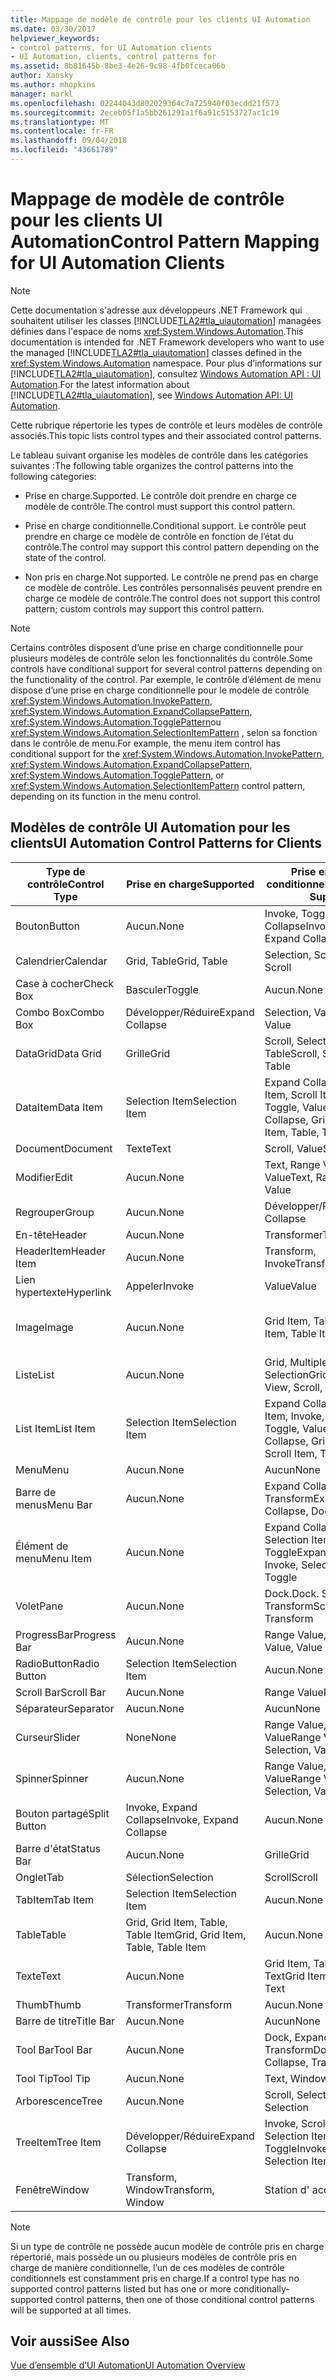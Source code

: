 ```yaml
---
title: Mappage de modèle de contrôle pour les clients UI Automation
ms.date: 03/30/2017
helpviewer_keywords:
- control patterns, for UI Automation clients
- UI Automation, clients, control patterns for
ms.assetid: 8b81645b-8be3-4e26-9c98-4fb0fceca06b
author: Xansky
ms.author: mhopkins
manager: markl
ms.openlocfilehash: 02244043d802029364c7a725940f03ecdd21f573
ms.sourcegitcommit: 2eceb05f1a5bb261291a1f6a91c5153727ac1c19
ms.translationtype: MT
ms.contentlocale: fr-FR
ms.lasthandoff: 09/04/2018
ms.locfileid: "43661789"
---
```

# <a name="control-pattern-mapping-for-ui-automation-clients"></a><span data-ttu-id="d660e-102">Mappage de modèle de contrôle pour les clients UI Automation</span><span class="sxs-lookup"><span data-stu-id="d660e-102">Control Pattern Mapping for UI Automation Clients</span></span>
> [!NOTE]
>  <span data-ttu-id="d660e-103">Cette documentation s'adresse aux développeurs .NET Framework qui souhaitent utiliser les classes [!INCLUDE[TLA2#tla_uiautomation](../../../includes/tla2sharptla-uiautomation-md.md)] managées définies dans l'espace de noms <xref:System.Windows.Automation>.</span><span class="sxs-lookup"><span data-stu-id="d660e-103">This documentation is intended for .NET Framework developers who want to use the managed [!INCLUDE[TLA2#tla_uiautomation](../../../includes/tla2sharptla-uiautomation-md.md)] classes defined in the <xref:System.Windows.Automation> namespace.</span></span> <span data-ttu-id="d660e-104">Pour plus d’informations sur [!INCLUDE[TLA2#tla_uiautomation](../../../includes/tla2sharptla-uiautomation-md.md)], consultez [Windows Automation API : UI Automation](https://go.microsoft.com/fwlink/?LinkID=156746).</span><span class="sxs-lookup"><span data-stu-id="d660e-104">For the latest information about [!INCLUDE[TLA2#tla_uiautomation](../../../includes/tla2sharptla-uiautomation-md.md)], see [Windows Automation API: UI Automation](https://go.microsoft.com/fwlink/?LinkID=156746).</span></span>  
  
 <span data-ttu-id="d660e-105">Cette rubrique répertorie les types de contrôle et leurs modèles de contrôle associés.</span><span class="sxs-lookup"><span data-stu-id="d660e-105">This topic lists control types and their associated control patterns.</span></span>  
  
 <span data-ttu-id="d660e-106">Le tableau suivant organise les modèles de contrôle dans les catégories suivantes :</span><span class="sxs-lookup"><span data-stu-id="d660e-106">The following table organizes the control patterns into the following categories:</span></span>  
  
-   <span data-ttu-id="d660e-107">Prise en charge.</span><span class="sxs-lookup"><span data-stu-id="d660e-107">Supported.</span></span> <span data-ttu-id="d660e-108">Le contrôle doit prendre en charge ce modèle de contrôle.</span><span class="sxs-lookup"><span data-stu-id="d660e-108">The control must support this control pattern.</span></span>  
  
-   <span data-ttu-id="d660e-109">Prise en charge conditionnelle.</span><span class="sxs-lookup"><span data-stu-id="d660e-109">Conditional support.</span></span> <span data-ttu-id="d660e-110">Le contrôle peut prendre en charge ce modèle de contrôle en fonction de l’état du contrôle.</span><span class="sxs-lookup"><span data-stu-id="d660e-110">The control may support this control pattern depending on the state of the control.</span></span>  
  
-   <span data-ttu-id="d660e-111">Non pris en charge.</span><span class="sxs-lookup"><span data-stu-id="d660e-111">Not supported.</span></span> <span data-ttu-id="d660e-112">Le contrôle ne prend pas en charge ce modèle de contrôle. Les contrôles personnalisés peuvent prendre en charge ce modèle de contrôle.</span><span class="sxs-lookup"><span data-stu-id="d660e-112">The control does not support this control pattern; custom controls may support this control pattern.</span></span>  
  
> [!NOTE]
>  <span data-ttu-id="d660e-113">Certains contrôles disposent d’une prise en charge conditionnelle pour plusieurs modèles de contrôle selon les fonctionnalités du contrôle.</span><span class="sxs-lookup"><span data-stu-id="d660e-113">Some controls have conditional support for several control patterns depending on the functionality of the control.</span></span> <span data-ttu-id="d660e-114">Par exemple, le contrôle d’élément de menu dispose d’une prise en charge conditionnelle pour le modèle de contrôle <xref:System.Windows.Automation.InvokePattern>, <xref:System.Windows.Automation.ExpandCollapsePattern>, <xref:System.Windows.Automation.TogglePattern>ou <xref:System.Windows.Automation.SelectionItemPattern> , selon sa fonction dans le contrôle de menu.</span><span class="sxs-lookup"><span data-stu-id="d660e-114">For example, the menu item control has conditional support for the <xref:System.Windows.Automation.InvokePattern>, <xref:System.Windows.Automation.ExpandCollapsePattern>, <xref:System.Windows.Automation.TogglePattern>, or <xref:System.Windows.Automation.SelectionItemPattern> control pattern, depending on its function in the menu control.</span></span>  
  
<a name="control_mapping_clients"></a>   
## <a name="ui-automation-control-patterns-for-clients"></a><span data-ttu-id="d660e-115">Modèles de contrôle UI Automation pour les clients</span><span class="sxs-lookup"><span data-stu-id="d660e-115">UI Automation Control Patterns for Clients</span></span>  
  
|<span data-ttu-id="d660e-116">Type de contrôle</span><span class="sxs-lookup"><span data-stu-id="d660e-116">Control Type</span></span>|<span data-ttu-id="d660e-117">Prise en charge</span><span class="sxs-lookup"><span data-stu-id="d660e-117">Supported</span></span>|<span data-ttu-id="d660e-118">Prise en charge conditionnelle</span><span class="sxs-lookup"><span data-stu-id="d660e-118">Conditional Support</span></span>|<span data-ttu-id="d660e-119">Non prise en charge</span><span class="sxs-lookup"><span data-stu-id="d660e-119">Not Supported</span></span>|  
|------------------|---------------|-------------------------|-------------------|  
|<span data-ttu-id="d660e-120">Bouton</span><span class="sxs-lookup"><span data-stu-id="d660e-120">Button</span></span>|<span data-ttu-id="d660e-121">Aucun.</span><span class="sxs-lookup"><span data-stu-id="d660e-121">None</span></span>|<span data-ttu-id="d660e-122">Invoke, Toggle, Expand Collapse</span><span class="sxs-lookup"><span data-stu-id="d660e-122">Invoke, Toggle, Expand Collapse</span></span>|<span data-ttu-id="d660e-123">Aucun.</span><span class="sxs-lookup"><span data-stu-id="d660e-123">None</span></span>|  
|<span data-ttu-id="d660e-124">Calendrier</span><span class="sxs-lookup"><span data-stu-id="d660e-124">Calendar</span></span>|<span data-ttu-id="d660e-125">Grid, Table</span><span class="sxs-lookup"><span data-stu-id="d660e-125">Grid, Table</span></span>|<span data-ttu-id="d660e-126">Selection, Scroll</span><span class="sxs-lookup"><span data-stu-id="d660e-126">Selection, Scroll</span></span>|<span data-ttu-id="d660e-127">Value</span><span class="sxs-lookup"><span data-stu-id="d660e-127">Value</span></span>|  
|<span data-ttu-id="d660e-128">Case à cocher</span><span class="sxs-lookup"><span data-stu-id="d660e-128">Check Box</span></span>|<span data-ttu-id="d660e-129">Basculer</span><span class="sxs-lookup"><span data-stu-id="d660e-129">Toggle</span></span>|<span data-ttu-id="d660e-130">Aucun.</span><span class="sxs-lookup"><span data-stu-id="d660e-130">None</span></span>|<span data-ttu-id="d660e-131">Aucun.</span><span class="sxs-lookup"><span data-stu-id="d660e-131">None</span></span>|  
|<span data-ttu-id="d660e-132">Combo Box</span><span class="sxs-lookup"><span data-stu-id="d660e-132">Combo Box</span></span>|<span data-ttu-id="d660e-133">Développer/Réduire</span><span class="sxs-lookup"><span data-stu-id="d660e-133">Expand Collapse</span></span>|<span data-ttu-id="d660e-134">Selection, Value</span><span class="sxs-lookup"><span data-stu-id="d660e-134">Selection, Value</span></span>|<span data-ttu-id="d660e-135">Scroll</span><span class="sxs-lookup"><span data-stu-id="d660e-135">Scroll</span></span>|  
|<span data-ttu-id="d660e-136">DataGrid</span><span class="sxs-lookup"><span data-stu-id="d660e-136">Data Grid</span></span>|<span data-ttu-id="d660e-137">Grille</span><span class="sxs-lookup"><span data-stu-id="d660e-137">Grid</span></span>|<span data-ttu-id="d660e-138">Scroll, Selection, Table</span><span class="sxs-lookup"><span data-stu-id="d660e-138">Scroll, Selection, Table</span></span>|<span data-ttu-id="d660e-139">Aucun.</span><span class="sxs-lookup"><span data-stu-id="d660e-139">None</span></span>|  
|<span data-ttu-id="d660e-140">DataItem</span><span class="sxs-lookup"><span data-stu-id="d660e-140">Data Item</span></span>|<span data-ttu-id="d660e-141">Selection Item</span><span class="sxs-lookup"><span data-stu-id="d660e-141">Selection Item</span></span>|<span data-ttu-id="d660e-142">Expand Collapse, Grid Item, Scroll Item, Table, Toggle, Value</span><span class="sxs-lookup"><span data-stu-id="d660e-142">Expand Collapse, Grid Item, Scroll Item, Table, Toggle, Value</span></span>|<span data-ttu-id="d660e-143">Aucun.</span><span class="sxs-lookup"><span data-stu-id="d660e-143">None</span></span>|  
|<span data-ttu-id="d660e-144">Document</span><span class="sxs-lookup"><span data-stu-id="d660e-144">Document</span></span>|<span data-ttu-id="d660e-145">Texte</span><span class="sxs-lookup"><span data-stu-id="d660e-145">Text</span></span>|<span data-ttu-id="d660e-146">Scroll, Value</span><span class="sxs-lookup"><span data-stu-id="d660e-146">Scroll, Value</span></span>|<span data-ttu-id="d660e-147">Aucun.</span><span class="sxs-lookup"><span data-stu-id="d660e-147">None</span></span>|  
|<span data-ttu-id="d660e-148">Modifier</span><span class="sxs-lookup"><span data-stu-id="d660e-148">Edit</span></span>|<span data-ttu-id="d660e-149">Aucun.</span><span class="sxs-lookup"><span data-stu-id="d660e-149">None</span></span>|<span data-ttu-id="d660e-150">Text, Range Value, Value</span><span class="sxs-lookup"><span data-stu-id="d660e-150">Text, Range Value, Value</span></span>|<span data-ttu-id="d660e-151">Aucun.</span><span class="sxs-lookup"><span data-stu-id="d660e-151">None</span></span>|  
|<span data-ttu-id="d660e-152">Regrouper</span><span class="sxs-lookup"><span data-stu-id="d660e-152">Group</span></span>|<span data-ttu-id="d660e-153">Aucun.</span><span class="sxs-lookup"><span data-stu-id="d660e-153">None</span></span>|<span data-ttu-id="d660e-154">Développer/Réduire</span><span class="sxs-lookup"><span data-stu-id="d660e-154">Expand Collapse</span></span>|<span data-ttu-id="d660e-155">Aucun.</span><span class="sxs-lookup"><span data-stu-id="d660e-155">None</span></span>|  
|<span data-ttu-id="d660e-156">En-tête</span><span class="sxs-lookup"><span data-stu-id="d660e-156">Header</span></span>|<span data-ttu-id="d660e-157">Aucun.</span><span class="sxs-lookup"><span data-stu-id="d660e-157">None</span></span>|<span data-ttu-id="d660e-158">Transformer</span><span class="sxs-lookup"><span data-stu-id="d660e-158">Transform</span></span>|<span data-ttu-id="d660e-159">Aucun.</span><span class="sxs-lookup"><span data-stu-id="d660e-159">None</span></span>|  
|<span data-ttu-id="d660e-160">HeaderItem</span><span class="sxs-lookup"><span data-stu-id="d660e-160">Header Item</span></span>|<span data-ttu-id="d660e-161">Aucun.</span><span class="sxs-lookup"><span data-stu-id="d660e-161">None</span></span>|<span data-ttu-id="d660e-162">Transform, Invoke</span><span class="sxs-lookup"><span data-stu-id="d660e-162">Transform, Invoke</span></span>|<span data-ttu-id="d660e-163">Aucun.</span><span class="sxs-lookup"><span data-stu-id="d660e-163">None</span></span>|  
|<span data-ttu-id="d660e-164">Lien hypertexte</span><span class="sxs-lookup"><span data-stu-id="d660e-164">Hyperlink</span></span>|<span data-ttu-id="d660e-165">Appeler</span><span class="sxs-lookup"><span data-stu-id="d660e-165">Invoke</span></span>|<span data-ttu-id="d660e-166">Value</span><span class="sxs-lookup"><span data-stu-id="d660e-166">Value</span></span>|<span data-ttu-id="d660e-167">Aucun.</span><span class="sxs-lookup"><span data-stu-id="d660e-167">None</span></span>|  
|<span data-ttu-id="d660e-168">Image</span><span class="sxs-lookup"><span data-stu-id="d660e-168">Image</span></span>|<span data-ttu-id="d660e-169">Aucun.</span><span class="sxs-lookup"><span data-stu-id="d660e-169">None</span></span>|<span data-ttu-id="d660e-170">Grid Item, Table Item</span><span class="sxs-lookup"><span data-stu-id="d660e-170">Grid Item, Table Item</span></span>|<span data-ttu-id="d660e-171">Invoke, Selection Item</span><span class="sxs-lookup"><span data-stu-id="d660e-171">Invoke, Selection Item</span></span>|  
|<span data-ttu-id="d660e-172">Liste</span><span class="sxs-lookup"><span data-stu-id="d660e-172">List</span></span>|<span data-ttu-id="d660e-173">Aucun.</span><span class="sxs-lookup"><span data-stu-id="d660e-173">None</span></span>|<span data-ttu-id="d660e-174">Grid, Multiple View, Scroll, Selection</span><span class="sxs-lookup"><span data-stu-id="d660e-174">Grid, Multiple View, Scroll, Selection</span></span>|<span data-ttu-id="d660e-175">Table</span><span class="sxs-lookup"><span data-stu-id="d660e-175">Table</span></span>|  
|<span data-ttu-id="d660e-176">List Item</span><span class="sxs-lookup"><span data-stu-id="d660e-176">List Item</span></span>|<span data-ttu-id="d660e-177">Selection Item</span><span class="sxs-lookup"><span data-stu-id="d660e-177">Selection Item</span></span>|<span data-ttu-id="d660e-178">Expand Collapse, Grid Item, Invoke, Scroll Item, Toggle, Value</span><span class="sxs-lookup"><span data-stu-id="d660e-178">Expand Collapse, Grid Item, Invoke, Scroll Item, Toggle, Value</span></span>|<span data-ttu-id="d660e-179">Aucun.</span><span class="sxs-lookup"><span data-stu-id="d660e-179">None</span></span>|  
|<span data-ttu-id="d660e-180">Menu</span><span class="sxs-lookup"><span data-stu-id="d660e-180">Menu</span></span>|<span data-ttu-id="d660e-181">Aucun.</span><span class="sxs-lookup"><span data-stu-id="d660e-181">None</span></span>|<span data-ttu-id="d660e-182">Aucun</span><span class="sxs-lookup"><span data-stu-id="d660e-182">None</span></span>|<span data-ttu-id="d660e-183">Aucun.</span><span class="sxs-lookup"><span data-stu-id="d660e-183">None</span></span>|  
|<span data-ttu-id="d660e-184">Barre de menus</span><span class="sxs-lookup"><span data-stu-id="d660e-184">Menu Bar</span></span>|<span data-ttu-id="d660e-185">Aucun.</span><span class="sxs-lookup"><span data-stu-id="d660e-185">None</span></span>|<span data-ttu-id="d660e-186">Expand Collapse, Dock, Transform</span><span class="sxs-lookup"><span data-stu-id="d660e-186">Expand Collapse, Dock, Transform</span></span>|<span data-ttu-id="d660e-187">Aucun.</span><span class="sxs-lookup"><span data-stu-id="d660e-187">None</span></span>|  
|<span data-ttu-id="d660e-188">Élément de menu</span><span class="sxs-lookup"><span data-stu-id="d660e-188">Menu Item</span></span>|<span data-ttu-id="d660e-189">Aucun.</span><span class="sxs-lookup"><span data-stu-id="d660e-189">None</span></span>|<span data-ttu-id="d660e-190">Expand Collapse, Invoke, Selection Item, Toggle</span><span class="sxs-lookup"><span data-stu-id="d660e-190">Expand Collapse, Invoke, Selection Item, Toggle</span></span>|<span data-ttu-id="d660e-191">Aucun.</span><span class="sxs-lookup"><span data-stu-id="d660e-191">None</span></span>|  
|<span data-ttu-id="d660e-192">Volet</span><span class="sxs-lookup"><span data-stu-id="d660e-192">Pane</span></span>|<span data-ttu-id="d660e-193">Aucun.</span><span class="sxs-lookup"><span data-stu-id="d660e-193">None</span></span>|<span data-ttu-id="d660e-194">Dock.</span><span class="sxs-lookup"><span data-stu-id="d660e-194">Dock.</span></span> <span data-ttu-id="d660e-195">Scroll, Transform</span><span class="sxs-lookup"><span data-stu-id="d660e-195">Scroll, Transform</span></span>|<span data-ttu-id="d660e-196">Fenêtre</span><span class="sxs-lookup"><span data-stu-id="d660e-196">Window</span></span>|  
|<span data-ttu-id="d660e-197">ProgressBar</span><span class="sxs-lookup"><span data-stu-id="d660e-197">Progress Bar</span></span>|<span data-ttu-id="d660e-198">Aucun.</span><span class="sxs-lookup"><span data-stu-id="d660e-198">None</span></span>|<span data-ttu-id="d660e-199">Range Value, Value</span><span class="sxs-lookup"><span data-stu-id="d660e-199">Range Value, Value</span></span>|<span data-ttu-id="d660e-200">Aucun.</span><span class="sxs-lookup"><span data-stu-id="d660e-200">None</span></span>|  
|<span data-ttu-id="d660e-201">RadioButton</span><span class="sxs-lookup"><span data-stu-id="d660e-201">Radio Button</span></span>|<span data-ttu-id="d660e-202">Selection Item</span><span class="sxs-lookup"><span data-stu-id="d660e-202">Selection Item</span></span>|<span data-ttu-id="d660e-203">Aucun.</span><span class="sxs-lookup"><span data-stu-id="d660e-203">None</span></span>|<span data-ttu-id="d660e-204">Basculer</span><span class="sxs-lookup"><span data-stu-id="d660e-204">Toggle</span></span>|  
|<span data-ttu-id="d660e-205">Scroll Bar</span><span class="sxs-lookup"><span data-stu-id="d660e-205">Scroll Bar</span></span>|<span data-ttu-id="d660e-206">Aucun.</span><span class="sxs-lookup"><span data-stu-id="d660e-206">None</span></span>|<span data-ttu-id="d660e-207">Range Value</span><span class="sxs-lookup"><span data-stu-id="d660e-207">Range Value</span></span>|<span data-ttu-id="d660e-208">Scroll</span><span class="sxs-lookup"><span data-stu-id="d660e-208">Scroll</span></span>|  
|<span data-ttu-id="d660e-209">Séparateur</span><span class="sxs-lookup"><span data-stu-id="d660e-209">Separator</span></span>|<span data-ttu-id="d660e-210">Aucun.</span><span class="sxs-lookup"><span data-stu-id="d660e-210">None</span></span>|<span data-ttu-id="d660e-211">Aucun</span><span class="sxs-lookup"><span data-stu-id="d660e-211">None</span></span>|<span data-ttu-id="d660e-212">Aucun.</span><span class="sxs-lookup"><span data-stu-id="d660e-212">None</span></span>|  
|<span data-ttu-id="d660e-213">Curseur</span><span class="sxs-lookup"><span data-stu-id="d660e-213">Slider</span></span>|<span data-ttu-id="d660e-214">None</span><span class="sxs-lookup"><span data-stu-id="d660e-214">None</span></span>|<span data-ttu-id="d660e-215">Range Value, Selection, Value</span><span class="sxs-lookup"><span data-stu-id="d660e-215">Range Value, Selection, Value</span></span>|<span data-ttu-id="d660e-216">Aucun.</span><span class="sxs-lookup"><span data-stu-id="d660e-216">None</span></span>|  
|<span data-ttu-id="d660e-217">Spinner</span><span class="sxs-lookup"><span data-stu-id="d660e-217">Spinner</span></span>|<span data-ttu-id="d660e-218">Aucun.</span><span class="sxs-lookup"><span data-stu-id="d660e-218">None</span></span>|<span data-ttu-id="d660e-219">Range Value, Selection, Value</span><span class="sxs-lookup"><span data-stu-id="d660e-219">Range Value, Selection, Value</span></span>|<span data-ttu-id="d660e-220">Aucun.</span><span class="sxs-lookup"><span data-stu-id="d660e-220">None</span></span>|  
|<span data-ttu-id="d660e-221">Bouton partagé</span><span class="sxs-lookup"><span data-stu-id="d660e-221">Split Button</span></span>|<span data-ttu-id="d660e-222">Invoke, Expand Collapse</span><span class="sxs-lookup"><span data-stu-id="d660e-222">Invoke, Expand Collapse</span></span>|<span data-ttu-id="d660e-223">Aucun.</span><span class="sxs-lookup"><span data-stu-id="d660e-223">None</span></span>|<span data-ttu-id="d660e-224">Aucun.</span><span class="sxs-lookup"><span data-stu-id="d660e-224">None</span></span>|  
|<span data-ttu-id="d660e-225">Barre d'état</span><span class="sxs-lookup"><span data-stu-id="d660e-225">Status Bar</span></span>|<span data-ttu-id="d660e-226">Aucun.</span><span class="sxs-lookup"><span data-stu-id="d660e-226">None</span></span>|<span data-ttu-id="d660e-227">Grille</span><span class="sxs-lookup"><span data-stu-id="d660e-227">Grid</span></span>|<span data-ttu-id="d660e-228">Aucun.</span><span class="sxs-lookup"><span data-stu-id="d660e-228">None</span></span>|  
|<span data-ttu-id="d660e-229">Onglet</span><span class="sxs-lookup"><span data-stu-id="d660e-229">Tab</span></span>|<span data-ttu-id="d660e-230">Sélection</span><span class="sxs-lookup"><span data-stu-id="d660e-230">Selection</span></span>|<span data-ttu-id="d660e-231">Scroll</span><span class="sxs-lookup"><span data-stu-id="d660e-231">Scroll</span></span>|<span data-ttu-id="d660e-232">Aucun.</span><span class="sxs-lookup"><span data-stu-id="d660e-232">None</span></span>|  
|<span data-ttu-id="d660e-233">TabItem</span><span class="sxs-lookup"><span data-stu-id="d660e-233">Tab Item</span></span>|<span data-ttu-id="d660e-234">Selection Item</span><span class="sxs-lookup"><span data-stu-id="d660e-234">Selection Item</span></span>|<span data-ttu-id="d660e-235">Aucun.</span><span class="sxs-lookup"><span data-stu-id="d660e-235">None</span></span>|<span data-ttu-id="d660e-236">Appeler</span><span class="sxs-lookup"><span data-stu-id="d660e-236">Invoke</span></span>|  
|<span data-ttu-id="d660e-237">Table</span><span class="sxs-lookup"><span data-stu-id="d660e-237">Table</span></span>|<span data-ttu-id="d660e-238">Grid, Grid Item, Table, Table Item</span><span class="sxs-lookup"><span data-stu-id="d660e-238">Grid, Grid Item, Table, Table Item</span></span>|<span data-ttu-id="d660e-239">Aucun.</span><span class="sxs-lookup"><span data-stu-id="d660e-239">None</span></span>|<span data-ttu-id="d660e-240">Aucun.</span><span class="sxs-lookup"><span data-stu-id="d660e-240">None</span></span>|  
|<span data-ttu-id="d660e-241">Texte</span><span class="sxs-lookup"><span data-stu-id="d660e-241">Text</span></span>|<span data-ttu-id="d660e-242">Aucun.</span><span class="sxs-lookup"><span data-stu-id="d660e-242">None</span></span>|<span data-ttu-id="d660e-243">Grid Item, Table Item, Text</span><span class="sxs-lookup"><span data-stu-id="d660e-243">Grid Item, Table Item, Text</span></span>|<span data-ttu-id="d660e-244">Value</span><span class="sxs-lookup"><span data-stu-id="d660e-244">Value</span></span>|  
|<span data-ttu-id="d660e-245">Thumb</span><span class="sxs-lookup"><span data-stu-id="d660e-245">Thumb</span></span>|<span data-ttu-id="d660e-246">Transformer</span><span class="sxs-lookup"><span data-stu-id="d660e-246">Transform</span></span>|<span data-ttu-id="d660e-247">Aucun.</span><span class="sxs-lookup"><span data-stu-id="d660e-247">None</span></span>|<span data-ttu-id="d660e-248">Aucun.</span><span class="sxs-lookup"><span data-stu-id="d660e-248">None</span></span>|  
|<span data-ttu-id="d660e-249">Barre de titre</span><span class="sxs-lookup"><span data-stu-id="d660e-249">Title Bar</span></span>|<span data-ttu-id="d660e-250">Aucun.</span><span class="sxs-lookup"><span data-stu-id="d660e-250">None</span></span>|<span data-ttu-id="d660e-251">Aucun</span><span class="sxs-lookup"><span data-stu-id="d660e-251">None</span></span>|<span data-ttu-id="d660e-252">Aucun.</span><span class="sxs-lookup"><span data-stu-id="d660e-252">None</span></span>|  
|<span data-ttu-id="d660e-253">Tool Bar</span><span class="sxs-lookup"><span data-stu-id="d660e-253">Tool Bar</span></span>|<span data-ttu-id="d660e-254">Aucun.</span><span class="sxs-lookup"><span data-stu-id="d660e-254">None</span></span>|<span data-ttu-id="d660e-255">Dock, Expand Collapse, Transform</span><span class="sxs-lookup"><span data-stu-id="d660e-255">Dock, Expand Collapse, Transform</span></span>|<span data-ttu-id="d660e-256">Aucun.</span><span class="sxs-lookup"><span data-stu-id="d660e-256">None</span></span>|  
|<span data-ttu-id="d660e-257">Tool Tip</span><span class="sxs-lookup"><span data-stu-id="d660e-257">Tool Tip</span></span>|<span data-ttu-id="d660e-258">Aucun.</span><span class="sxs-lookup"><span data-stu-id="d660e-258">None</span></span>|<span data-ttu-id="d660e-259">Text, Window</span><span class="sxs-lookup"><span data-stu-id="d660e-259">Text, Window</span></span>|<span data-ttu-id="d660e-260">Aucun.</span><span class="sxs-lookup"><span data-stu-id="d660e-260">None</span></span>|  
|<span data-ttu-id="d660e-261">Arborescence</span><span class="sxs-lookup"><span data-stu-id="d660e-261">Tree</span></span>|<span data-ttu-id="d660e-262">Aucun.</span><span class="sxs-lookup"><span data-stu-id="d660e-262">None</span></span>|<span data-ttu-id="d660e-263">Scroll, Selection</span><span class="sxs-lookup"><span data-stu-id="d660e-263">Scroll, Selection</span></span>|<span data-ttu-id="d660e-264">Aucun.</span><span class="sxs-lookup"><span data-stu-id="d660e-264">None</span></span>|  
|<span data-ttu-id="d660e-265">TreeItem</span><span class="sxs-lookup"><span data-stu-id="d660e-265">Tree Item</span></span>|<span data-ttu-id="d660e-266">Développer/Réduire</span><span class="sxs-lookup"><span data-stu-id="d660e-266">Expand Collapse</span></span>|<span data-ttu-id="d660e-267">Invoke, Scroll Item, Selection Item, Toggle</span><span class="sxs-lookup"><span data-stu-id="d660e-267">Invoke, Scroll Item, Selection Item, Toggle</span></span>|<span data-ttu-id="d660e-268">Aucun.</span><span class="sxs-lookup"><span data-stu-id="d660e-268">None</span></span>|  
|<span data-ttu-id="d660e-269">Fenêtre</span><span class="sxs-lookup"><span data-stu-id="d660e-269">Window</span></span>|<span data-ttu-id="d660e-270">Transform, Window</span><span class="sxs-lookup"><span data-stu-id="d660e-270">Transform, Window</span></span>|<span data-ttu-id="d660e-271">Station d' accueil</span><span class="sxs-lookup"><span data-stu-id="d660e-271">Dock</span></span>|<span data-ttu-id="d660e-272">Aucun.</span><span class="sxs-lookup"><span data-stu-id="d660e-272">None</span></span>|  
  
> [!NOTE]
>  <span data-ttu-id="d660e-273">Si un type de contrôle ne possède aucun modèle de contrôle pris en charge répertorié, mais possède un ou plusieurs modèles de contrôle pris en charge de manière conditionnelle, l’un de ces modèles de contrôle conditionnels est constamment pris en charge.</span><span class="sxs-lookup"><span data-stu-id="d660e-273">If a control type has no supported control patterns listed but has one or more conditionally-supported control patterns, then one of those conditional control patterns will be supported at all times.</span></span>  
  
## <a name="see-also"></a><span data-ttu-id="d660e-274">Voir aussi</span><span class="sxs-lookup"><span data-stu-id="d660e-274">See Also</span></span>  
 [<span data-ttu-id="d660e-275">Vue d’ensemble d’UI Automation</span><span class="sxs-lookup"><span data-stu-id="d660e-275">UI Automation Overview</span></span>](../../../docs/framework/ui-automation/ui-automation-overview.md)
